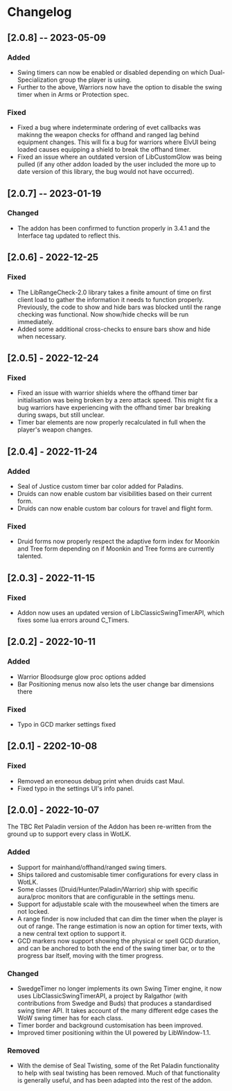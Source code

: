 # Changelog

## [2.0.8] -- 2023-05-09

### Added
- Swing timers can now be enabled or disabled depending on which Dual-Specialization group the player is using.
- Further to the above, Warriors now have the option to disable the swing timer when in Arms or Protection spec.

### Fixed
- Fixed a bug where indeterminate ordering of evet callbacks was makinng the weapon checks for offhand and ranged lag behind
  equipment changes. This will fix a bug for warriors where ElvUI being loaded causes equipping a shield to break the offhand timer.
- Fixed an issue where an outdated version of LibCustomGlow was being pulled (if any other addon loaded by the user included the 
  more up to date version of this library, the bug would not have occurred).

## [2.0.7] -- 2023-01-19

### Changed
- The addon has been confirmed to function properly in 3.4.1 and the Interface tag updated to reflect this.

## [2.0.6] - 2022-12-25

### Fixed
- The LibRangeCheck-2.0 library takes a finite amount of time on first client load to gather the information it needs to 
  function properly. Previously, the code to show and hide bars was blocked until the range checking
  was functional. Now show/hide checks will be run immediately.
- Added some additional cross-checks to ensure bars show and hide when necessary.


## [2.0.5] - 2022-12-24

### Fixed
- Fixed an issue with warrior shields where the offhand timer bar initialisation was
  being broken by a zero attack speed. This might fix a bug warriors have experiencing
  with the offhand timer bar breaking during swaps, but still unclear.
- Timer bar elements are now properly recalculated in full when the player's weapon changes.

## [2.0.4] - 2022-11-24

### Added 
- Seal of Justice custom timer bar color added for Paladins.
- Druids can now enable custom bar visibilities based on their current form.
- Druids can now enable custom bar colours for travel and flight form.

### Fixed
- Druid forms now properly respect the adaptive form index for Moonkin and Tree form
depending on if Moonkin and Tree forms are currently talented.

## [2.0.3] - 2022-11-15

### Fixed
- Addon now uses an updated version of LibClassicSwingTimerAPI, which fixes some lua errors around C_Timers.

## [2.0.2] - 2022-10-11

### Added
- Warrior Bloodsurge glow proc options added
- Bar Positioning menus now also lets the user change bar dimensions there

### Fixed
- Typo in GCD marker settings fixed

## [2.0.1] - 2202-10-08

### Fixed
- Removed an eroneous debug print when druids cast Maul.
- Fixed typo in the settings UI's info panel.

## [2.0.0] - 2022-10-07

The TBC Ret Paladin version of the Addon has been re-written from the ground up to support
every class in WotLK.

### Added
- Support for mainhand/offhand/ranged swing timers.
- Ships tailored and customisable timer configurations for every class in WotLK.
- Some classes (Druid/Hunter/Paladin/Warrior) ship with specific aura/proc monitors that are
  configurable in the settings menu.
- Support for adjustable scale with the mousewheel when the timers are not locked.
- A range finder is now included that can dim the timer when the player is out of range.
  The range estimation is now an option for timer texts, with a new central text option to support it.
- GCD markers now support showing the physical or spell GCD duration, and can be anchored to both
  the end of the swing timer bar, or to the progress bar itself, moving with the timer progress.

### Changed
- SwedgeTimer no longer implements its own Swing Timer engine, it now uses LibClassicSwingTimerAPI, a project by Ralgathor (with contributions from Swedge and Buds) that produces a standardised swing timer API. It takes account of the many different edge cases the WoW swing timer has for each class.
- Timer border and background customisation has been improved.
- Improved timer positioning within the UI powered by LibWindow-1.1.

### Removed
- With the demise of Seal Twisting, some of the Ret Paladin functionality to help with seal
  twisting has been removed. Much of that functionality is generally useful, and has been adapted into the rest of the addon.